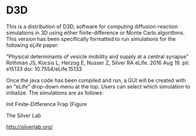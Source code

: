 # D3D
This is a distribution of D3D, software for computing diffusion-reaction simulations in 3D using either finite-difference or Monte Carlo algorithms. This version has been specifically formatted to run simulations for the following eLife paper:

"Physical determinants of vesicle mobility and supply at a central synapse"
Rothman JS, Kocsis L, Herzog E, Nusser Z, Silver RA
eLife. 2016 Aug 19.
pii: e15133
doi: 10.7554/eLife.15133

Once the java code has been compiled and run, a GUI will be created with an "eLife" drop-down menu at the top. Users can select which simulation to initialize. The simulations are as follows:

Init Finite-Difference Frap (Figure 

The Silver Lab

http://silverlab.org/
